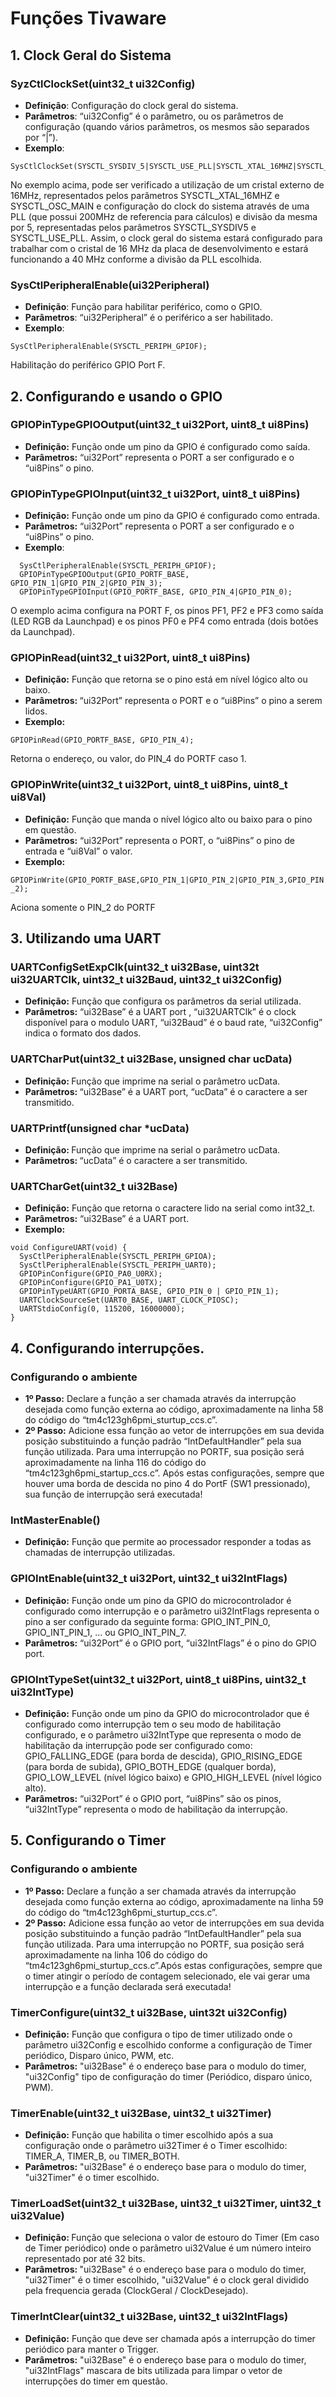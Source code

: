 # Funções Tivaware #

## 1.	Clock Geral do Sistema ##

### SyzCtlClockSet(uint32_t ui32Config) ###
- <b>Definição</b>: Configuração do clock geral do sistema. 
- <b>Parâmetros</b>: “ui32Config” é o parâmetro, ou os parâmetros de configuração (quando vários parâmetros, os mesmos são separados por “|”).
- <b>Exemplo</b>: 
```
SysCtlClockSet(SYSCTL_SYSDIV_5|SYSCTL_USE_PLL|SYSCTL_XTAL_16MHZ|SYSCTL_OSC_MAIN);
```
No exemplo acima, pode ser verificado a utilização de um cristal externo de 16MHz, representados pelos parâmetros SYSCTL_XTAL_16MHZ e SYSCTL_OSC_MAIN e configuração do clock do sistema através de uma PLL (que possui 200MHz de referencia para cálculos) e divisão da mesma por 5, representadas pelos parâmetros SYSCTL_SYSDIV5 e SYSCTL_USE_PLL. 
Assim, o clock geral do sistema estará configurado para trabalhar com o cristal de 16 MHz da placa de desenvolvimento e estará funcionando a 40 MHz conforme a divisão da PLL escolhida.

### SysCtlPeripheralEnable(ui32Peripheral) ###
- <b>Definição</b>: Função para habilitar periférico, como o GPIO.
- <b>Parâmetros</b>: “ui32Peripheral” é o periférico a ser habilitado.
- <b>Exemplo</b>: 
```
SysCtlPeripheralEnable(SYSCTL_PERIPH_GPIOF);
```
Habilitação do periférico GPIO Port F.

## 2.	Configurando e usando o GPIO ##
### GPIOPinTypeGPIOOutput(uint32_t ui32Port, uint8_t ui8Pins) ###
- <b>Definição:</b> Função onde um pino da GPIO é configurado como saída.
- <b>Parâmetros:</b> “ui32Port” representa o PORT a ser configurado e o “ui8Pins” o pino.

### GPIOPinTypeGPIOInput(uint32_t ui32Port, uint8_t ui8Pins) ###
- <b>Definição:</b> Função onde um pino da GPIO é configurado como entrada.
- <b>Parâmetros:</b> “ui32Port” representa o PORT a ser configurado e o “ui8Pins” o pino.
- <b>Exemplo</b>:
```
  SysCtlPeripheralEnable(SYSCTL_PERIPH_GPIOF); 
  GPIOPinTypeGPIOOutput(GPIO_PORTF_BASE, GPIO_PIN_1|GPIO_PIN_2|GPIO_PIN_3);
  GPIOPinTypeGPIOInput(GPIO_PORTF_BASE, GPIO_PIN_4|GPIO_PIN_0);
```
O exemplo acima configura na PORT F, os pinos PF1, PF2 e PF3 como saída (LED RGB da Launchpad) e os pinos PF0 e PF4 como entrada (dois botões da Launchpad). 

### GPIOPinRead(uint32_t ui32Port, uint8_t ui8Pins) ###
- <b>Definição:</b> Função que retorna se o pino está em nível lógico alto ou baixo.
- <b>Parâmetros: </b> “ui32Port” representa o PORT e o “ui8Pins” o pino a serem lidos.
- <b>Exemplo:</b> 
```
GPIOPinRead(GPIO_PORTF_BASE, GPIO_PIN_4);
```
Retorna o endereço, ou valor, do PIN_4 do PORTF caso 1.

### GPIOPinWrite(uint32_t ui32Port, uint8_t ui8Pins, uint8_t ui8Val) ###
- <b>Definição:</b> Função que manda o nível lógico alto ou baixo para o pino em questão.
- <b>Parâmetros:</b> “ui32Port” representa o PORT, o “ui8Pins” o pino de entrada e “ui8Val” o valor.
- <b>Exemplo:</b> 
```
GPIOPinWrite(GPIO_PORTF_BASE,GPIO_PIN_1|GPIO_PIN_2|GPIO_PIN_3,GPIO_PIN _2); 
```
Aciona somente o PIN_2 do PORTF

## 3.	Utilizando uma UART ##

### UARTConfigSetExpClk(uint32_t ui32Base, uint32t ui32UARTClk, uint32_t ui32Baud, uint32_t ui32Config) ###
- <b>Definição:</b> Função que configura os parâmetros da serial utilizada.
- <b>Parâmetros:</b> “ui32Base” é a UART port ,  “ui32UARTClk” é o clock disponível para o modulo UART, “ui32Baud” é o baud rate, “ui32Config” indica o formato dos dados.

### UARTCharPut(uint32_t ui32Base, unsigned char ucData) ###
- <b>Definição: </b> Função que imprime na serial o parâmetro ucData.
- <b>Parâmetros: </b> “ui32Base” é a UART port, “ucData” é o caractere a ser transmitido.

### UARTPrintf(unsigned char *ucData) ###
- <b>Definição: </b> Função que imprime na serial o parâmetro ucData.
- <b>Parâmetros: </b> “ucData” é o caractere a ser transmitido.

### UARTCharGet(uint32_t ui32Base) ###
- <b>Definição:</b> Função que retorna o caractere lido na serial como int32_t.
- <b>Parâmetros:</b> “ui32Base” é a UART port.
- <b>Exemplo:</b> 
```
void ConfigureUART(void) { 
  SysCtlPeripheralEnable(SYSCTL_PERIPH_GPIOA);
  SysCtlPeripheralEnable(SYSCTL_PERIPH_UART0);
  GPIOPinConfigure(GPIO_PA0_U0RX); 
  GPIOPinConfigure(GPIO_PA1_U0TX); 
  GPIOPinTypeUART(GPIO_PORTA_BASE, GPIO_PIN_0 | GPIO_PIN_1);
  UARTClockSourceSet(UART0_BASE, UART_CLOCK_PIOSC); 
  UARTStdioConfig(0, 115200, 16000000); 
}
```

## 4.	Configurando interrupções. ##
### Configurando o ambiente ###
- <b>1º Passo:</b> Declare a função a ser chamada através da interrupção desejada como função externa ao código, aproximadamente na linha 58 do código do “tm4c123gh6pmi_sturtup_ccs.c”.
- <b>2º Passo:</b> Adicione essa função ao vetor de interrupções em sua devida posição substituindo a função padrão “IntDefaultHandler” pela sua função utilizada. Para uma interrupção no PORTF, sua posição será aproximadamente na linha 116 do código do “tm4c123gh6pmi_startup_ccs.c”. Após estas configurações, sempre que houver uma borda de descida no pino 4 do PortF (SW1 pressionado), sua função de interrupção será executada!

### IntMasterEnable() ###
- <b>Definição:</b> Função que permite ao processador responder a todas as chamadas de interrupção utilizadas.

### GPIOIntEnable(uint32_t ui32Port, uint32_t ui32IntFlags) ###
- <b>Definição:</b> Função onde um pino da GPIO do microcontrolador é configurado como interrupção e o parâmetro ui32IntFlags representa o pino a ser configurado da seguinte forma: GPIO_INT_PIN_0, GPIO_INT_PIN_1, ... ou GPIO_INT_PIN_7.
- <b>Parâmetros:</b> “ui32Port” é o GPIO port, “ui32IntFlags” é o pino do GPIO port.

### GPIOIntTypeSet(uint32_t ui32Port, uint8_t ui8Pins, uint32_t ui32IntType) ###
- <b>Definição:</b> Função onde um pino da GPIO do microcontrolador que é configurado como interrupção tem o seu modo de habilitação configurado, e o parâmetro ui32IntType que representa o modo de habilitação da interrupção pode ser configurado como: GPIO_FALLING_EDGE (para borda de descida), GPIO_RISING_EDGE (para borda de subida), GPIO_BOTH_EDGE (qualquer borda), GPIO_LOW_LEVEL (nível lógico baixo) e GPIO_HIGH_LEVEL (nível lógico alto).
- <b>Parâmetros:</b> “ui32Port” é o GPIO port, “ui8Pins” são os pinos, “ui32IntType” representa o modo de habilitação da interrupção.

## 5.	Configurando o Timer ##

### Configurando o ambiente ###
- <b>1º Passo:</b> Declare a função a ser chamada através da interrupção desejada como função externa ao código, aproximadamente na linha 59 do código do “tm4c123gh6pmi_sturtup_ccs.c”.
- <b>2º Passo:</b> Adicione essa função ao vetor de interrupções em sua devida posição substituindo a função padrão “IntDefaultHandler” pela sua função utilizada. Para uma interrupção no PORTF, sua posição será aproximadamente na linha 106 do código do “tm4c123gh6pmi_sturtup_ccs.c”.Após estas configurações, sempre que o timer atingir o período de contagem selecionado, ele vai gerar uma interrupção e a função declarada será executada!

### TimerConfigure(uint32_t ui32Base, uint32t ui32Config) ###
- <b>Definição:</b> Função que configura o tipo de timer utilizado onde o parâmetro ui32Config e escolhido conforme a configuração de Timer periódico, Disparo único, PWM, etc.  
- <b>Parâmetros:</b> "ui32Base" é o endereço base para o modulo do timer, "ui32Config" tipo de configuração do timer (Periódico, disparo único, PWM).

### TimerEnable(uint32_t ui32Base, uint32_t ui32Timer) ###
- <b>Definição:</b> Função que habilita o timer escolhido após a sua configuração onde o parâmetro ui32Timer é o Timer escolhido: TIMER_A, TIMER_B, ou TIMER_BOTH.
- <b>Parâmetros:</b> "ui32Base" é o endereço base para o modulo do timer, "ui32Timer" é o timer escolhido.

### TimerLoadSet(uint32_t ui32Base, uint32_t ui32Timer, uint32_t ui32Value) ###
- <b>Definição: </b> Função que seleciona o valor de estouro do Timer (Em caso de Timer periódico) onde o parâmetro ui32Value é um número inteiro representado por até 32 bits.
- <b>Parâmetros: </b> "ui32Base" é o endereço base para o modulo do timer, "ui32Timer" é o timer escolhido, "ui32Value" é o clock geral dividido pela frequencia gerada (ClockGeral / ClockDesejado).  

### TimerIntClear(uint32_t ui32Base, uint32_t ui32IntFlags) ###
- <b>Definição:</b> Função que deve ser chamada após a interrupção do timer periódico para manter o Trigger.
- <b>Parâmetros:</b> "ui32Base" é o endereço base para o modulo do timer, "ui32IntFlags" mascara de bits utilizada para limpar o vetor de interrupções do timer em questão.
